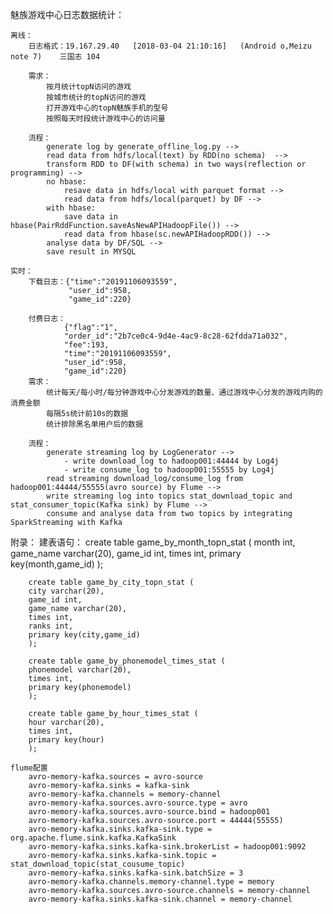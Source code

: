 魅族游戏中心日志数据统计：

    离线：
        日志格式：19.167.29.40   [2018-03-04 21:10:16]   (Android o,Meizu note 7)    三国志 104
        
        需求：
            按月统计topN访问的游戏
            按城市统计的topN访问的游戏
            打开游戏中心的topN魅族手机的型号
            按照每天时段统计游戏中心的访问量

        流程：
            generate log by generate_offline_log.py -->
            read data from hdfs/local(text) by RDD(no schema)  -->
            transform RDD to DF(with schema) in two ways(reflection or programming) -->
            no hbase:
                resave data in hdfs/local with parquet format -->
                read data from hdfs/local(parquet) by DF -->
            with hbase:
                save data in hbase(PairRddFunction.saveAsNewAPIHadoopFile()) -->
                read data from hbase(sc.newAPIHadoopRDD()) -->
            analyse data by DF/SQL -->
            save result in MYSQL

    实时：
        下载日志：{"time":"20191106093559",
                 "user_id":958,
                 "game_id":220}

        付费日志：
                {"flag":"1",
                "order_id":"2b7ce0c4-9d4e-4ac9-8c28-62fdda71a032",
                "fee":193,
                "time":"20191106093559",
                "user_id":958,
                "game_id":220}
        需求：
            统计每天/每小时/每分钟游戏中心分发游戏的数量、通过游戏中心分发的游戏内购的消费金额
            每隔5s统计前10s的数据
            统计排除黑名单用户后的数据

        流程：
            generate streaming log by LogGenerator -->
                - write download_log to hadoop001:44444 by Log4j
                - write consume_log to hadoop001:55555 by Log4j
            read streaming download_log/consume_log from hadoop001:44444/55555(avro source) by Flume -->
            write streaming log into topics stat_download_topic and stat_consumer_topic(Kafka sink) by Flume -->
            consume and analyse data from two topics by integrating SparkStreaming with Kafka



附录：
    建表语句：
        create table game_by_month_topn_stat (
        month int,
        game_name varchar(20),
        game_id int,
        times int,
        primary key(month,game_id)
        );

        create table game_by_city_topn_stat (
        city varchar(20),
        game_id int,
        game_name varchar(20),
        times int,
        ranks int,
        primary key(city,game_id)
        );

        create table game_by_phonemodel_times_stat (
        phonemodel varchar(20),
        times int,
        primary key(phonemodel)
        );

        create table game_by_hour_times_stat (
        hour varchar(20),
        times int,
        primary key(hour)
        );

    flume配置
        avro-memory-kafka.sources = avro-source
        avro-memory-kafka.sinks = kafka-sink
        avro-memory-kafka.channels = memory-channel
        avro-memory-kafka.sources.avro-source.type = avro
        avro-memory-kafka.sources.avro-source.bind = hadoop001
        avro-memory-kafka.sources.avro-source.port = 44444(55555)
        avro-memory-kafka.sinks.kafka-sink.type = org.apache.flume.sink.kafka.KafkaSink
        avro-memory-kafka.sinks.kafka-sink.brokerList = hadoop001:9092
        avro-memory-kafka.sinks.kafka-sink.topic = stat_download_topic(stat_cousume_topic)
        avro-memory-kafka.sinks.kafka-sink.batchSize = 3
        avro-memory-kafka.channels.memory-channel.type = memory
        avro-memory-kafka.sources.avro-source.channels = memory-channel
        avro-memory-kafka.sinks.kafka-sink.channel = memory-channel


